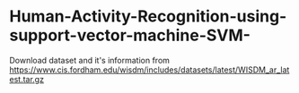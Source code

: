 # Human-Activity-Recognition-using-support-vector-machine-SVM-

Download dataset and it's information from https://www.cis.fordham.edu/wisdm/includes/datasets/latest/WISDM_ar_latest.tar.gz
